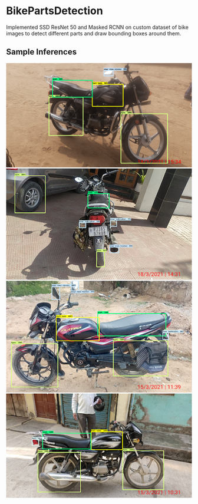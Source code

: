 # BikePartsDetection
Implemented SSD ResNet 50 and Masked RCNN on custom dataset of bike images to detect different parts and draw bounding boxes around them.

## Sample Inferences
![1](https://github.com/shreyan241/BikePartsDetection/blob/main/sample%20inference/1.png)
![2](https://github.com/shreyan241/BikePartsDetection/blob/main/sample%20inference/2.png)
![3](https://github.com/shreyan241/BikePartsDetection/blob/main/sample%20inference/3.png)
![4](https://github.com/shreyan241/BikePartsDetection/blob/main/sample%20inference/4.png)
